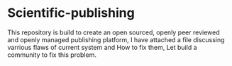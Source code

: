 # Scientific-publishing
This repository is build to  create an open sourced, openly  peer reviewed and openly managed  publishing platform, 
I have attached a file discussing varrious flaws of current system and How to fix them, 
Let build a community to fix this problem. 

